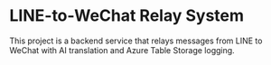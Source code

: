 # LINE-to-WeChat Relay System

This project is a backend service that relays messages from LINE to WeChat with AI translation and Azure Table Storage logging.
